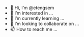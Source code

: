 - 👋 Hi, I’m @etengsem
- 👀 I’m interested in ...
- 🌱 I’m currently learning ...
- 💞️ I’m looking to collaborate on ...
- 📫 How to reach me ...

<!---
etengsem/etengsem is a ✨ special ✨ repository because its `README.md` (this file) appears on your GitHub profile.
You can click the Preview link to take a look at your changes.
--->
